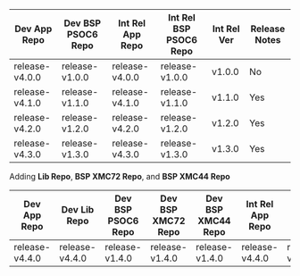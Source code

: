 | Dev App Repo | Dev BSP PSOC6 Repo | Int Rel App Repo | Int Rel BSP PSOC6 Repo | Int Rel Ver | Release Notes |
| ------------ | ------------------ | ---------------- | ---------------------- | ----------- | ------------- |
| release-v4.0.0  | release-v1.0.0 | release-v4.0.0 | release-v1.0.0 | v1.0.0 | No |
| release-v4.1.0  | release-v1.1.0 | release-v4.1.0 | release-v1.1.0 | v1.1.0 | Yes |
| release-v4.2.0  | release-v1.2.0 | release-v4.2.0 | release-v1.2.0 | v1.2.0 | Yes |
| release-v4.3.0  | release-v1.3.0 | release-v4.3.0 | release-v1.3.0 | v1.3.0 | Yes |

Adding **Lib Repo**, **BSP XMC72 Repo**, and **BSP XMC44 Repo**

| Dev App Repo   | Dev Lib Repo   | Dev BSP PSOC6 Repo | Dev BSP XMC72 Repo | Dev BSP XMC44 Repo | Int Rel App Repo | Int Rel Lib Repo | Int Rel BSP PSOC6 Repo | Int Rel BSP XMC72 Repo | Int Rel BSP XMC44 Repo | Int Rel Ver | Release Notes |
| -------------- | -------------- | ------------------ | ------------------ | ------------------ | ---------------- | ---------------- | ---------------------- | ---------------------- | ---------------------- | ----------- |-------------- |
| release-v4.4.0 | release-v4.4.0 |  release-v1.4.0    | release-v1.4.0     | release-v1.4.0     | release-v4.4.0   | release-v4.4.0   |  release-v1.4.0        | release-v1.4.0         | release-v1.4.0         | v1.4.0      | Yes           |